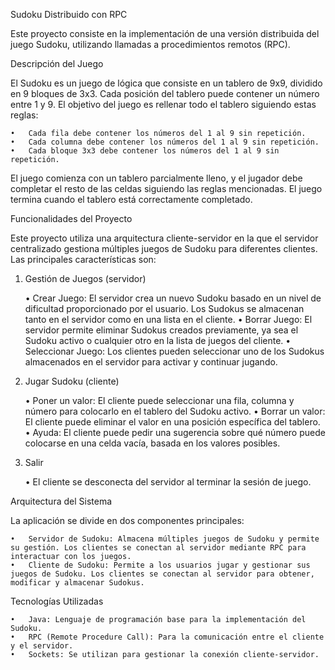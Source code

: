 Sudoku Distribuido con RPC

Este proyecto consiste en la implementación de una versión distribuida del juego Sudoku, utilizando llamadas a procedimientos remotos (RPC).

Descripción del Juego

El Sudoku es un juego de lógica que consiste en un tablero de 9x9, dividido en 9 bloques de 3x3. Cada posición del tablero puede contener un número entre 1 y 9. El objetivo del juego es rellenar todo el tablero siguiendo estas reglas:

	•	Cada fila debe contener los números del 1 al 9 sin repetición.
	•	Cada columna debe contener los números del 1 al 9 sin repetición.
	•	Cada bloque 3x3 debe contener los números del 1 al 9 sin repetición.

El juego comienza con un tablero parcialmente lleno, y el jugador debe completar el resto de las celdas siguiendo las reglas mencionadas. El juego termina cuando el tablero está correctamente completado.

Funcionalidades del Proyecto

Este proyecto utiliza una arquitectura cliente-servidor en la que el servidor centralizado gestiona múltiples juegos de Sudoku para diferentes clientes. Las principales características son:

1. Gestión de Juegos (servidor)

	•	Crear Juego: El servidor crea un nuevo Sudoku basado en un nivel de dificultad proporcionado por el usuario. Los Sudokus se almacenan tanto en el servidor como en una lista en el cliente.
	•	Borrar Juego: El servidor permite eliminar Sudokus creados previamente, ya sea el Sudoku activo o cualquier otro en la lista de juegos del cliente.
	•	Seleccionar Juego: Los clientes pueden seleccionar uno de los Sudokus almacenados en el servidor para activar y continuar jugando.

2. Jugar Sudoku (cliente)

	•	Poner un valor: El cliente puede seleccionar una fila, columna y número para colocarlo en el tablero del Sudoku activo.
	•	Borrar un valor: El cliente puede eliminar el valor en una posición específica del tablero.
	•	Ayuda: El cliente puede pedir una sugerencia sobre qué número puede colocarse en una celda vacía, basada en los valores posibles.

3. Salir

	•	El cliente se desconecta del servidor al terminar la sesión de juego.

Arquitectura del Sistema

La aplicación se divide en dos componentes principales:

	•	Servidor de Sudoku: Almacena múltiples juegos de Sudoku y permite su gestión. Los clientes se conectan al servidor mediante RPC para interactuar con los juegos.
	•	Cliente de Sudoku: Permite a los usuarios jugar y gestionar sus juegos de Sudoku. Los clientes se conectan al servidor para obtener, modificar y almacenar Sudokus.

Tecnologías Utilizadas

	•	Java: Lenguaje de programación base para la implementación del Sudoku.
	•	RPC (Remote Procedure Call): Para la comunicación entre el cliente y el servidor.
	•	Sockets: Se utilizan para gestionar la conexión cliente-servidor.
